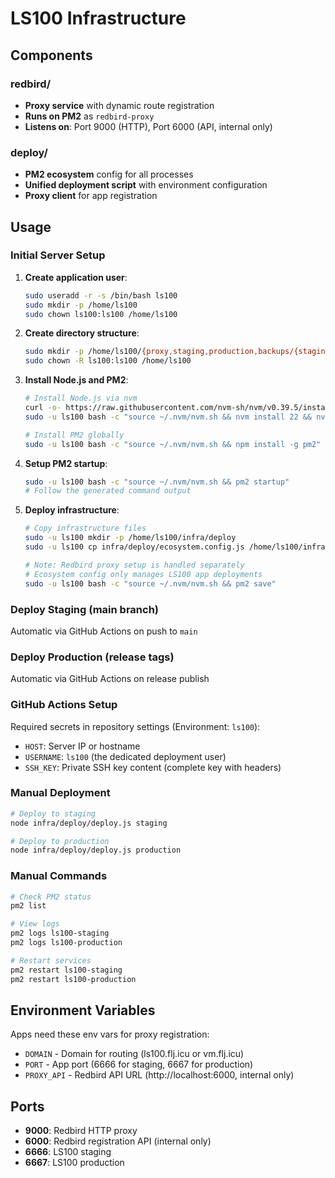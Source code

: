 # LS100 Infrastructure

## Components

### redbird/
- **Proxy service** with dynamic route registration
- **Runs on PM2** as `redbird-proxy`
- **Listens on**: Port 9000 (HTTP), Port 6000 (API, internal only)

### deploy/
- **PM2 ecosystem** config for all processes
- **Unified deployment script** with environment configuration
- **Proxy client** for app registration

## Usage

### Initial Server Setup

1. **Create application user**:
   ```bash
   sudo useradd -r -s /bin/bash ls100
   sudo mkdir -p /home/ls100
   sudo chown ls100:ls100 /home/ls100
   ```

2. **Create directory structure**:
   ```bash
   sudo mkdir -p /home/ls100/{proxy,staging,production,backups/{staging,production},logs}
   sudo chown -R ls100:ls100 /home/ls100
   ```

3. **Install Node.js and PM2**:
   ```bash
   # Install Node.js via nvm
   curl -o- https://raw.githubusercontent.com/nvm-sh/nvm/v0.39.5/install.sh | sudo -u ls100 bash
   sudo -u ls100 bash -c "source ~/.nvm/nvm.sh && nvm install 22 && nvm use 22 && nvm alias default 22"
   
   # Install PM2 globally
   sudo -u ls100 bash -c "source ~/.nvm/nvm.sh && npm install -g pm2"
   ```

4. **Setup PM2 startup**:
   ```bash
   sudo -u ls100 bash -c "source ~/.nvm/nvm.sh && pm2 startup"
   # Follow the generated command output
   ```

5. **Deploy infrastructure**:
   ```bash
   # Copy infrastructure files  
   sudo -u ls100 mkdir -p /home/ls100/infra/deploy
   sudo -u ls100 cp infra/deploy/ecosystem.config.js /home/ls100/infra/deploy/
   
   # Note: Redbird proxy setup is handled separately
   # Ecosystem config only manages LS100 app deployments
   sudo -u ls100 bash -c "source ~/.nvm/nvm.sh && pm2 save"
   ```

### Deploy Staging (main branch)
Automatic via GitHub Actions on push to `main`

### Deploy Production (release tags)
Automatic via GitHub Actions on release publish

### GitHub Actions Setup
Required secrets in repository settings (Environment: `ls100`):
- `HOST`: Server IP or hostname
- `USERNAME`: `ls100` (the dedicated deployment user)
- `SSH_KEY`: Private SSH key content (complete key with headers)

### Manual Deployment
```bash
# Deploy to staging
node infra/deploy/deploy.js staging

# Deploy to production  
node infra/deploy/deploy.js production
```

### Manual Commands
```bash
# Check PM2 status
pm2 list

# View logs
pm2 logs ls100-staging
pm2 logs ls100-production

# Restart services  
pm2 restart ls100-staging
pm2 restart ls100-production
```

## Environment Variables

Apps need these env vars for proxy registration:
- `DOMAIN` - Domain for routing (ls100.flj.icu or vm.flj.icu)
- `PORT` - App port (6666 for staging, 6667 for production)
- `PROXY_API` - Redbird API URL (http://localhost:6000, internal only)

## Ports

- **9000**: Redbird HTTP proxy
- **6000**: Redbird registration API (internal only)
- **6666**: LS100 staging
- **6667**: LS100 production